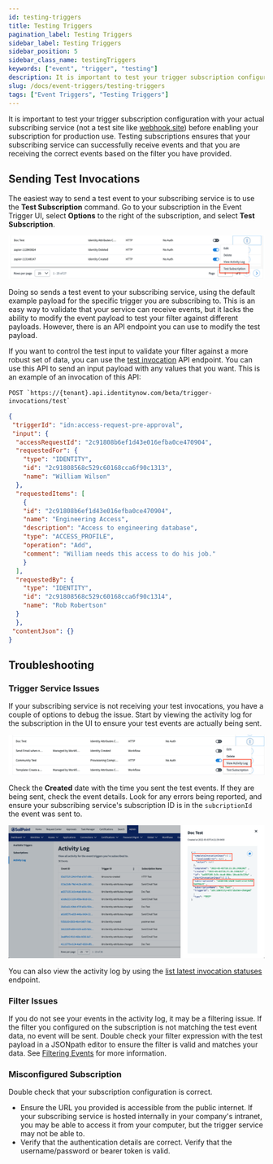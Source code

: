 ```yaml
---
id: testing-triggers
title: Testing Triggers
pagination_label: Testing Triggers
sidebar_label: Testing Triggers
sidebar_position: 5
sidebar_class_name: testingTriggers
keywords: ["event", "trigger", "testing"]
description: It is important to test your trigger subscription configuration with your actual subscribing service before enabling your subscription for production use.
slug: /docs/event-triggers/testing-triggers
tags: ["Event Triggers", "Testing Triggers"]
---
```


It is important to test your trigger subscription configuration with your actual subscribing service (not a test site like [webhook.site](https://webhook.site)) before enabling your subscription for production use. Testing subscriptions ensures that your subscribing service can successfully receive events and that you are receiving the correct events based on the filter you have provided.

## Sending Test Invocations

The easiest way to send a test event to your subscribing service is to use the **Test Subscription** command.  Go to your subscription in the Event Trigger UI, select **Options** to the right of the subscription, and select **Test Subscription**.

![test subscription](./img/test-subscription.png)

Doing so sends a test event to your subscribing service, using the default example payload for the specific trigger you are subscribing to.  This is an easy way to validate that your service can receive events, but it lacks the ability to modify the event payload to test your filter against different payloads.  However, there is an API endpoint you can use to modify the test payload.

If you want to control the test input to validate your filter against a more robust set of data, you can use the [test invocation](/idn/api/beta/start-test-invocation) API endpoint.  You can use this API to send an input payload with any values that you want. This is an example of an invocation of this API:

```text
POST `https://{tenant}.api.identitynow.com/beta/trigger-invocations/test`
```

```json
{
 "triggerId": "idn:access-request-pre-approval",
 "input": {
  "accessRequestId": "2c91808b6ef1d43e016efba0ce470904",
  "requestedFor": {
    "type": "IDENTITY",
    "id": "2c91808568c529c60168cca6f90c1313",
    "name": "William Wilson"
  },
  "requestedItems": [
    {
    "id": "2c91808b6ef1d43e016efba0ce470904",
    "name": "Engineering Access",
    "description": "Access to engineering database",
    "type": "ACCESS_PROFILE",
    "operation": "Add",
    "comment": "William needs this access to do his job."
    }
  ],
  "requestedBy": {
    "type": "IDENTITY",
    "id": "2c91808568c529c60168cca6f90c1314",
    "name": "Rob Robertson"
  }
  },
 "contentJson": {}
}
```

## Troubleshooting

### Trigger Service Issues

If your subscribing service is not receiving your test invocations, you have a couple of options to debug the issue.  Start by viewing the activity log for the subscription in the UI to ensure your test events are actually being sent.  

![activity log](./img/activity-log.png)

Check the **Created** date with the time you sent the test events.  If they are being sent, check the event details. Look for any errors being reported, and ensure your subscribing service's subscription ID is in the `subcriptionId` the event was sent to.

![debug connection](./img/debug-connection.png)

You can also view the activity log by using the [list latest invocation statuses](/idn/api/beta/list-invocation-status) endpoint.

### Filter Issues

If you do not see your events in the activity log, it may be a filtering issue.  If the filter you configured on the subscription is not matching the test event data, no event will be sent.  Double check your filter expression with the test payload in a JSONpath editor to ensure the filter is valid and matches your data.  See [Filtering Events](./filtering-events.md) for more information.

### Misconfigured Subscription

Double check that your subscription configuration is correct. 

- Ensure the URL you provided is accessible from the public internet.  If your subscribing service is hosted internally in your company's intranet, you may be able to access it from your computer, but the trigger service may not be able to.
- Verify that the authentication details are correct.  Verify that the username/password or bearer token is valid.
